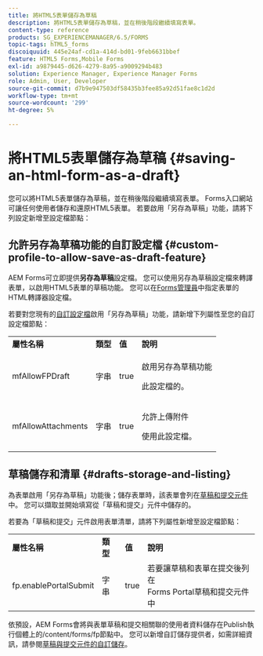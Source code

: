 ```yaml
---
title: 將HTML5表單儲存為草稿
description: 將HTML5表單儲存為草稿，並在稍後階段繼續填寫表單。
content-type: reference
products: SG_EXPERIENCEMANAGER/6.5/FORMS
topic-tags: hTML5_forms
discoiquuid: 445e24af-cd1a-414d-bd01-9feb6631bbef
feature: HTML5 Forms,Mobile Forms
exl-id: a9879445-d626-4279-8a95-a9009294b483
solution: Experience Manager, Experience Manager Forms
role: Admin, User, Developer
source-git-commit: d7b9e947503df58435b3fee85a92d51fae8c1d2d
workflow-type: tm+mt
source-wordcount: '299'
ht-degree: 5%

---
```


# 將HTML5表單儲存為草稿 {#saving-an-html-form-as-a-draft}

您可以將HTML5表單儲存為草稿，並在稍後階段繼續填寫表單。 Forms入口網站可讓任何使用者儲存和還原HTML5表單。 若要啟用「另存為草稿」功能，請將下列設定新增至設定檔節點：

## 允許另存為草稿功能的自訂設定檔 {#custom-profile-to-allow-save-as-draft-feature}

AEM Forms可立即提供&#x200B;**另存為草稿**&#x200B;設定檔。 您可以使用另存為草稿設定檔來轉譯表單，以啟用HTML5表單的草稿功能。 您可以在[Forms管理員](/help/forms/using/introduction-managing-forms.md)中指定表單的HTML轉譯器設定檔。

若要對您現有的[自訂設定檔](/help/forms/using/custom-profile.md)啟用「另存為草稿」功能，請新增下列屬性至您的自訂設定檔節點：

<table>
 <tbody>
  <tr>
   <td><strong>屬性名稱</strong></td>
   <td><strong>類型</strong></td>
   <td><strong>值</strong></td>
   <td><strong>說明</strong></td>
  </tr>
  <tr>
   <td>mfAllowFPDraft</td>
   <td>字串</td>
   <td>true</td>
   <td><p>啟用另存為草稿功能</p> <p>此設定檔的。</p> </td>
  </tr>
  <tr>
   <td>mfAllowAttachments</td>
   <td>字串</td>
   <td>true</td>
   <td><p>允許上傳附件</p> <p>使用此設定檔。</p> </td>
  </tr>
 </tbody>
</table>

## 草稿儲存和清單 {#drafts-storage-and-listing}

為表單啟用「另存為草稿」功能後；儲存表單時，該表單會列在[草稿和提交元件](/help/forms/using/draft-submission-component.md)中。 您可以擷取並開始填寫從「草稿和提交」元件中儲存的。

若要為「草稿和提交」元件啟用表單清單，請將下列屬性新增至設定檔節點：

<table>
 <tbody>
  <tr>
   <td><strong>屬性名稱</strong></td>
   <td><strong>類型</strong></td>
   <td><strong>值</strong></td>
   <td><strong>說明</strong></td>
  </tr>
  <tr>
   <td>fp.enablePortalSubmit</td>
   <td>字串</td>
   <td>true</td>
   <td>若要讓草稿和表單在提交後列在<br /> Forms Portal草稿和提交元件中</td>
  </tr>
 </tbody>
</table>

依預設，AEM Forms會將與表單草稿和提交相關聯的使用者資料儲存在Publish執行個體上的/content/forms/fp節點中。 您可以新增自訂儲存提供者，如需詳細資訊，請參閱[草稿與提交元件的自訂儲存](/help/forms/using/adding-custom-storage-provider-forms.md)。
